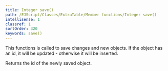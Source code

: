 ```yaml
---
title: Integer save()
path: /EJScript/Classes/ExtraTable/Member functions/Integer save()
intellisense: 1
classref: 1
sortOrder: 320
keywords: save()
---
```


This functions is called to save changes and new objects.
If the object has an id, it will be updated - otherwise it will be inserted.

Returns the id of the newly saved object.


